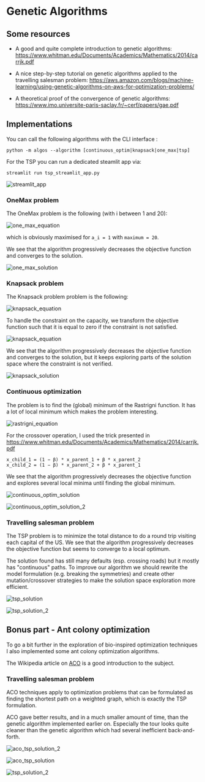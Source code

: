 # Genetic Algorithms

## Some resources

- A good and quite complete introduction to genetic algorithms: 
  https://www.whitman.edu/Documents/Academics/Mathematics/2014/carrjk.pdf
  
- A nice step-by-step tutorial on genetic algorithms applied to the travelling salesman problem: 
  https://aws.amazon.com/blogs/machine-learning/using-genetic-algorithms-on-aws-for-optimization-problems/
  
- A theoretical proof of the convergence of genetic algorithms:
  https://www.imo.universite-paris-saclay.fr/~cerf/papers/gae.pdf
  
## Implementations

You can call the following algorithms with the CLI interface :
```
python -m algos --algorithm [continuous_optim|knapsack|one_max|tsp]
```

For the TSP you can run a dedicated steamlit app via:
```
streamlit run tsp_streamlit_app.py 
```

![streamlit_app](media/streamlit_tsp.gif)

### OneMax problem

The OneMax problem is the following (with i between 1 and 20):

![one_max_equation](media/one_max_equation.png)

which is obviously maximised for `a_i = 1` with `maximum = 20`.

We see that the algorithm progressively decreases the objective function and converges to the solution.

![one_max_solution](media/one_max.png)

### Knapsack problem

The Knapsack problem problem is the following:

![knapsack_equation](media/knapsack_equation.png)

To handle the constraint on the capacity, we transform the objective function such that it is equal to zero if the
constraint is not satisfied.

![knapsack_equation](media/knapsack_equation_2.png)

We see that the algorithm progressively decreases the objective function and converges to the solution, but it keeps
exploring parts of the solution space where the constraint is not verified.

![knapsack_solution](media/knapsack.png)

### Continuous optimization

The problem is to find the (global) minimum of the Rastrigni function. It has a lot of local minimum which makes the
problem interesting.

![rastrigni_equation](media/Rastrigin_function.png)

For the crossover operation, I used the trick presented in https://www.whitman.edu/Documents/Academics/Mathematics/2014/carrjk.pdf

```
x_child_1 = (1 − β) * x_parent_1 + β * x_parent_2
x_child_2 = (1 − β) * x_parent_2 + β * x_parent_1
```

We see that the algorithm progressively decreases the objective function and explores several local minima until
finding the global minimum.

![continuous_optim_solution](media/continuous_optim.png)

![continuous_optim_solution_2](media/continuous_optim_2.png)

### Travelling salesman problem

The TSP problem is to minimize the total distance to do a round trip visiting each capital of the US.
We see that the algorithm progressively decreases the objective function but seems to converge to a local optimum.

The solution found has still many defaults (esp. crossing roads) but it mostly has "continuous" paths. 
To improve our algorithm we should rewrite the model formulation (e.g. breaking the symmetries) and create other
mutation/crossover strategies to make the solution space exploration more efficient.

![tsp_solution](media/tsp.png)

![tsp_solution_2](media/tsp_solution.jpeg)


## Bonus part - Ant colony optimization

To go a bit further in the exploration of bio-inspired optimization techniques I also implemented some ant colony
optimization algorithms.

The Wikipedia article on [ACO](https://en.wikipedia.org/wiki/Ant_colony_optimization_algorithms) is a good introduction 
to the subject.

### Travelling salesman problem

ACO techniques apply to optimization problems that can be formulated as finding the shortest path on a weighted graph,
which is exactly the TSP formulation.

ACO gave better results, and in a much smaller amount of time, than the genetic algorithm implemented earlier on. 
Especially the tour looks quite cleaner than the genetic algorithm which had several inefficient back-and-forth.

![aco_tsp_solution_2](media/aco_tsp.png)

![aco_tsp_solution](media/aco_tsp_map.png)

![tsp_solution_2](media/tsp_solution.jpeg)



